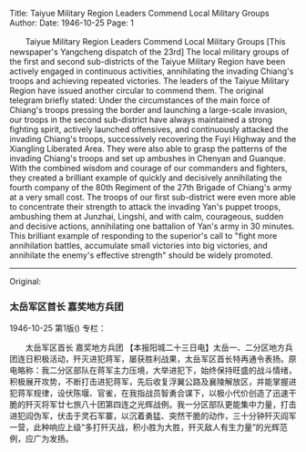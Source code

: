 Title: Taiyue Military Region Leaders Commend Local Military Groups
Author:
Date: 1946-10-25
Page: 1

　　Taiyue Military Region Leaders
    Commend Local Military Groups
    [This newspaper's Yangcheng dispatch of the 23rd] The local military groups of the first and second sub-districts of the Taiyue Military Region have been actively engaged in continuous activities, annihilating the invading Chiang's troops and achieving repeated victories. The leaders of the Taiyue Military Region have issued another circular to commend them. The original telegram briefly stated: Under the circumstances of the main force of Chiang's troops pressing the border and launching a large-scale invasion, our troops in the second sub-district have always maintained a strong fighting spirit, actively launched offensives, and continuously attacked the invading Chiang's troops, successively recovering the Fuyi Highway and the Xiangling Liberated Area. They were also able to grasp the patterns of the invading Chiang's troops and set up ambushes in Chenyan and Guanque. With the combined wisdom and courage of our commanders and fighters, they created a brilliant example of quickly and decisively annihilating the fourth company of the 80th Regiment of the 27th Brigade of Chiang's army at a very small cost. The troops of our first sub-district were even more able to concentrate their strength to attack the invading Yan's puppet troops, ambushing them at Junzhai, Lingshi, and with calm, courageous, sudden and decisive actions, annihilating one battalion of Yan's army in 30 minutes. This brilliant example of responding to the superior's call to "fight more annihilation battles, accumulate small victories into big victories, and annihilate the enemy's effective strength" should be widely promoted.



<hr /> 

Original: 


### 太岳军区首长  嘉奖地方兵团

1946-10-25
第1版()
专栏：

　　太岳军区首长
    嘉奖地方兵团
    【本报阳城二十三日电】太岳一、二分区地方兵团连日积极活动，歼灭进犯蒋军，屡获胜利战果，太岳军区首长特再通令表扬。原电略称：我二分区部队在蒋军主力压境，大举进犯下，始终保持旺盛的战斗情绪，积极展开攻势，不断打击进犯蒋军，先后收复浮翼公路及襄陵解放区，并能掌握进犯蒋军规律，设伏陈堰、官雀，在我指战员智勇合谋下，以极小代价创造了迅速干脆的歼灭将军廿七旅八十团第四连之光辉战例。我一分区部队更能集中力量，打击进犯阎伪军，伏击于灵石军寨，以沉着勇猛、突然干脆的动作，三十分钟歼灭阎军一营，此种响应上级“多打歼灭战，积小胜为大胜，歼灭敌人有生力量”的光辉范例，应广为发扬。
